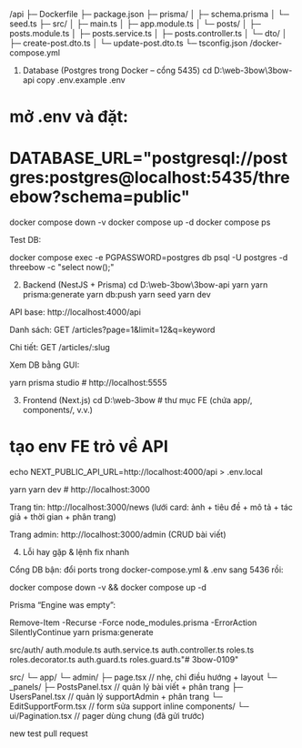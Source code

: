 /api
  ├─ Dockerfile
  ├─ package.json
  ├─ prisma/
  │   ├─ schema.prisma
  │   └─ seed.ts
  ├─ src/
  │   ├─ main.ts
  │   ├─ app.module.ts
  │   └─ posts/
  │       ├─ posts.module.ts
  │       ├─ posts.service.ts
  │       ├─ posts.controller.ts
  │       └─ dto/
  │           ├─ create-post.dto.ts
  │           └─ update-post.dto.ts
  └─ tsconfig.json
/docker-compose.yml



1) Database (Postgres trong Docker – cổng 5435)
cd D:\web-3bow\3bow-api
copy .env.example .env
# mở .env và đặt:
# DATABASE_URL="postgresql://postgres:postgres@localhost:5435/threebow?schema=public"

docker compose down -v
docker compose up -d
docker compose ps


Test DB:

docker compose exec -e PGPASSWORD=postgres db psql -U postgres -d threebow -c "select now();"

2) Backend (NestJS + Prisma)
cd D:\web-3bow\3bow-api
yarn
yarn prisma:generate
yarn db:push
yarn seed
yarn dev


API base: http://localhost:4000/api

Danh sách: GET /articles?page=1&limit=12&q=keyword

Chi tiết: GET /articles/:slug

Xem DB bằng GUI:

yarn prisma studio   # http://localhost:5555

3) Frontend (Next.js)
cd D:\web-3bow   # thư mục FE (chứa app/, components/, v.v.)
# tạo env FE trỏ về API
echo NEXT_PUBLIC_API_URL=http://localhost:4000/api > .env.local

yarn
yarn dev    # http://localhost:3000


Trang tin: http://localhost:3000/news (lưới card: ảnh + tiêu đề + mô tả + tác giả + thời gian + phân trang)

Trang admin: http://localhost:3000/admin (CRUD bài viết)

4) Lỗi hay gặp & lệnh fix nhanh

Cổng DB bận: đổi ports trong docker-compose.yml & .env sang 5436 rồi:

docker compose down -v && docker compose up -d


Prisma “Engine was empty”:

Remove-Item -Recurse -Force node_modules\.prisma -ErrorAction SilentlyContinue
yarn prisma:generate



src/auth/
  auth.module.ts
  auth.service.ts
  auth.controller.ts
  roles.ts
  roles.decorator.ts
  auth.guard.ts
  roles.guard.ts"# 3bow-0109" 


src/
└─ app/
   └─ admin/
      ├─ page.tsx                      // nhẹ, chỉ điều hướng + layout
      └─ _panels/
         ├─ PostsPanel.tsx             // quản lý bài viết + phân trang
         ├─ UsersPanel.tsx             // quản lý supportAdmin + phân trang
         └─ EditSupportForm.tsx        // form sửa support inline
components/
└─ ui/Pagination.tsx                   // pager dùng chung (đã gửi trước)


new test pull request